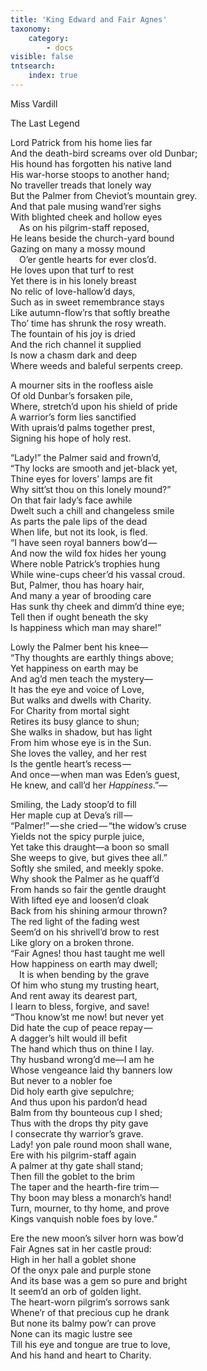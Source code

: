 ```yaml
---
title: 'King Edward and Fair Agnes'
taxonomy:
    category:
        - docs
visible: false
tntsearch:
    index: true
---
```


<div class="author">Miss Vardill</div>

<span class="title">The Last Legend</span>

Lord Patrick from his home lies far  
And the death-bird screams over old Dunbar;  
His hound has forgotten his native land  
His war-horse stoops to another hand;  
No traveller treads that lonely way  
But the Palmer from Cheviot’s mountain grey.  
And that pale musing wand’rer sighs  
With blighted cheek and hollow eyes  
&emsp;As on his pilgrim-staff reposed,  
He leans beside the church-yard bound  
Gazing on many a mossy mound  
&emsp;O’er gentle hearts for ever clos’d.  
He loves upon that turf to rest  
Yet there is in his lonely breast  
No relic of love-hallow’d days,  
Such as in sweet remembrance stays  
Like autumn-flow’rs that softly breathe  
Tho’ time has shrunk the rosy wreath.  
The fountain of his joy is dried  
And the rich channel it supplied  
Is now a chasm dark and deep  
Where weeds and baleful serpents creep.  

A mourner sits in the roofless aisle  
Of old Dunbar’s forsaken pile,  
Where, stretch’d upon his shield of pride  
A warrior’s form lies sanctified  
With uprais’d palms together prest,  
Signing his hope of holy rest.

“Lady!” the Palmer said and frown’d,  
“Thy locks are smooth and jet-black yet,  
Thine eyes for lovers’ lamps are fit  
Why sitt’st thou on this lonely mound?”  
On that fair lady’s face awhile  
Dwelt such a chill and changeless smile  
As parts the pale lips of the dead  
When life, but not its look, is fled.  
“I have seen royal banners bow’d —   
And now the wild fox hides her young  
Where noble Patrick’s trophies hung  
While wine-cups cheer’d his vassal croud.  
But, Palmer, thou has hoary hair,  
And many a year of brooding care  
Has sunk thy cheek and dimm’d thine eye;  
Tell then if ought beneath the sky  
Is happiness which man may share!”  

Lowly the Palmer bent his knee—  
“Thy thoughts are earthly things above;  
Yet happiness on earth may be  
And ag’d men teach the mystery—  
It has the eye and voice of Love,  
But walks and dwells with Charity.    
For Charity from mortal sight  
Retires its busy glance to shun;  
She walks in shadow, but has light  
From him whose eye is in the Sun.  
She loves the valley, and her rest  
Is the gentle heart’s recess —   
And once — when man was Eden’s guest,  
He knew, and call’d her *Happiness*.”—  

Smiling, the Lady stoop’d to fill  
Her maple cup at Deva’s rill —    
“Palmer!” — she cried — “the widow’s cruse  
Yields not the spicy purple juice,  
Yet take this draught—a boon so small  
She weeps to give, but gives thee all.”  
Softly she smiled, and meekly spoke.   
Why shook the Palmer as he quaff’d  
From hands so fair the gentle draught  
With lifted eye and loosen’d cloak  
Back from his shining armour thrown?  
The red light of the fading west  
Seem’d on his shrivell’d brow to rest  
Like glory on a broken throne.  
“Fair Agnes! thou hast taught me well  
How happiness on earth may dwell;  
&emsp;It is when bending by the grave  
Of him who stung my trusting heart,  
And rent away its dearest part,  
I learn to bless, forgive, and save!  
“Thou know’st me now! but never yet  
Did hate the cup of peace repay —   
A dagger’s hilt would ill befit  
The hand which thus on thine I lay.    
Thy husband wrong’d me—I am he  
Whose vengeance laid thy banners low  
But never to a nobler foe  
Did holy earth give sepulchre;  
And thus upon his pardon’d head  
Balm from thy bounteous cup I shed;  
Thus with the drops thy pity gave  
I consecrate thy warrior’s grave.  
Lady! yon pale round moon shall wane,  
Ere with his pilgrim-staff again  
A palmer at thy gate shall stand;  
Then fill the goblet to the brim  
The taper and the hearth-fire trim —   
Thy boon may bless a monarch’s hand!  
Turn, mourner, to thy home, and prove  
Kings vanquish noble foes by love.”   

Ere the new moon’s silver horn was bow’d  
Fair Agnes sat in her castle proud:  
High in her hall a goblet shone  
Of the onyx pale and purple stone  
And its base was a gem so pure and bright  
It seem’d an orb of golden light.  
The heart-worn pilgrim’s sorrows sank  
Whene’r of that precious cup he drank  
But none its balmy pow’r can prove  
None can its magic lustre see  
Till his eye and tongue are true to love,  
And his hand and heart to Charity.   